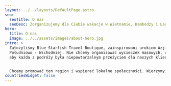```yaml
---
layout: ../../layouts/DefaultPage.astro
seo:
  seoTitle: O nas
  seoDesc: Zorganizujemy dla Ciebie wakacje w Wietnamie, Kambodży i Laosie.
hero:
  title: O nas
  image: ../../assets/images/about-hero.jpg
intro: >
  Założyliśmy Blue Starfish Travel Boutique, zainspirowani urokiem Azji
  Południowo - Wschodniej. Nie chcemy organizować wycieczek masowych, chcemy,
  aby każda z podróży była niepowtarzalnym przeżyciem dla naszych klientów.


  Chcemy promować ten region i wspierać lokalne społeczności. Wierzymy, że dzięki temu zagwarantujemy Wam autentyczne i niezapomniane chwile w tej części Azji.
countriesWidget: false
---
```

